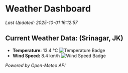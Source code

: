 
# Weather Dashboard

_Last Updated: 2025-10-01 16:12:57_

## Current Weather Data: (Srinagar, JK)
- **Temperature:** 13.4 °C ![Temperature Badge](https://img.shields.io/badge/Temperature-Low%20Temp-blue)
- **Wind Speed:** 8.4 km/h ![Wind Speed Badge](https://img.shields.io/badge/Wind%20Speed-Light%20Wind-blue)

*Powered by Open-Meteo API*
